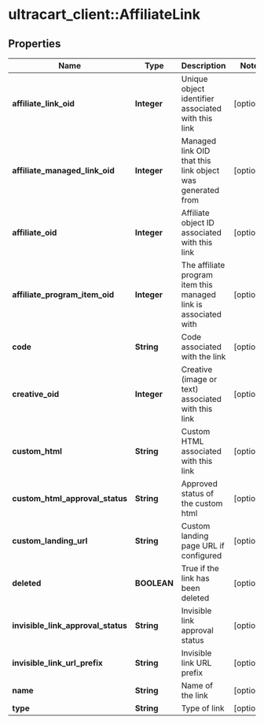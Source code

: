 # ultracart_client::AffiliateLink

## Properties
Name | Type | Description | Notes
------------ | ------------- | ------------- | -------------
**affiliate_link_oid** | **Integer** | Unique object identifier associated with this link | [optional] 
**affiliate_managed_link_oid** | **Integer** | Managed link OID that this link object was generated from | [optional] 
**affiliate_oid** | **Integer** | Affiliate object ID associated with this link | [optional] 
**affiliate_program_item_oid** | **Integer** | The affiliate program item this managed link is associated with | [optional] 
**code** | **String** | Code associated with the link | [optional] 
**creative_oid** | **Integer** | Creative (image or text) associated with this link | [optional] 
**custom_html** | **String** | Custom HTML associated with this link | [optional] 
**custom_html_approval_status** | **String** | Approved status of the custom html | [optional] 
**custom_landing_url** | **String** | Custom landing page URL if configured | [optional] 
**deleted** | **BOOLEAN** | True if the link has been deleted | [optional] 
**invisible_link_approval_status** | **String** | Invisible link approval status | [optional] 
**invisible_link_url_prefix** | **String** | Invisible link URL prefix | [optional] 
**name** | **String** | Name of the link | [optional] 
**type** | **String** | Type of link | [optional] 


